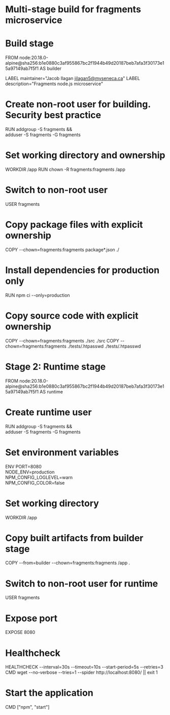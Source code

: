 # Multi-stage build for fragments microservice

# Build stage

FROM node:20.18.0-alpine@sha256:b1e0880c3af955867bc2f1944b49d20187beb7afa3f30173e15a97149ab7f5f1 AS builder

LABEL maintainer="Jacob Ilagan <jilagan5@myseneca.ca>"
LABEL description="Fragments node.js microservice"

# Create non-root user for building. Security best practice

RUN addgroup -S fragments && \
 adduser -S fragments -G fragments

# Set working directory and ownership

WORKDIR /app
RUN chown -R fragments:fragments /app

# Switch to non-root user

USER fragments

# Copy package files with explicit ownership

COPY --chown=fragments:fragments package\*.json ./

# Install dependencies for production only

RUN npm ci --only=production

# Copy source code with explicit ownership

COPY --chown=fragments:fragments ./src ./src
COPY --chown=fragments:fragments ./tests/.htpasswd ./tests/.htpasswd

# Stage 2: Runtime stage

FROM node:20.18.0-alpine@sha256:b1e0880c3af955867bc2f1944b49d20187beb7afa3f30173e15a97149ab7f5f1 AS runtime

# Create runtime user

RUN addgroup -S fragments && \
 adduser -S fragments -G fragments

# Set environment variables

ENV PORT=8080 \
 NODE_ENV=production \
 NPM_CONFIG_LOGLEVEL=warn \
 NPM_CONFIG_COLOR=false

# Set working directory

WORKDIR /app

# Copy built artifacts from builder stage

COPY --from=builder --chown=fragments:fragments /app .

# Switch to non-root user for runtime

USER fragments

# Expose port

EXPOSE 8080

# Healthcheck

HEALTHCHECK --interval=30s --timeout=10s --start-period=5s --retries=3 CMD wget --no-verbose --tries=1 --spider http://localhost:8080/ || exit 1

# Start the application

CMD ["npm", "start"]
